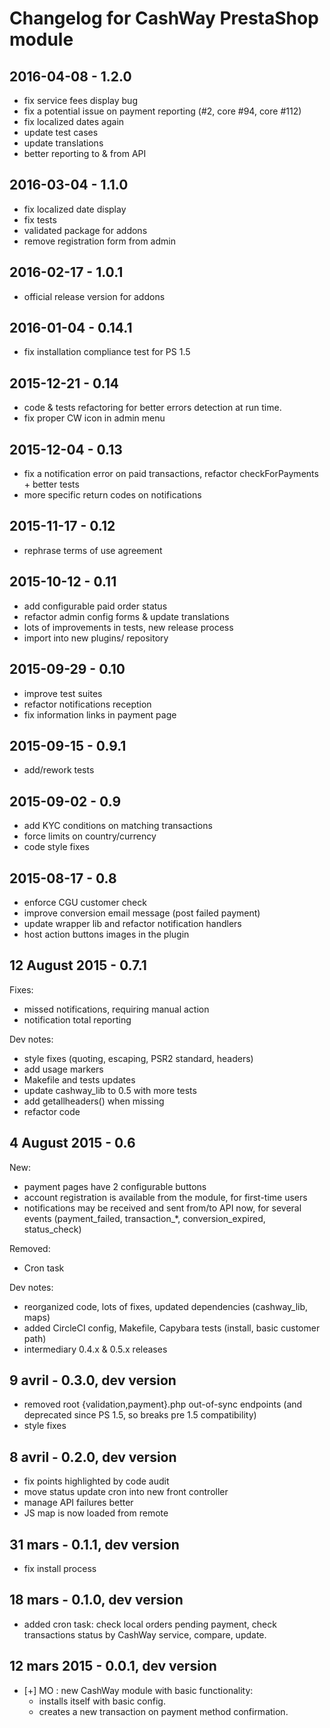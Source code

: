 # Changelog for CashWay PrestaShop module

## 2016-04-08 - 1.2.0

 * fix service fees display bug
 * fix a potential issue on payment reporting (#2, core #94, core #112)
 * fix localized dates again
 * update test cases
 * update translations
 * better reporting to & from API

## 2016-03-04 - 1.1.0

 * fix localized date display
 * fix tests
 * validated package for addons
 * remove registration form from admin

## 2016-02-17 - 1.0.1

 * official release version for addons

## 2016-01-04 - 0.14.1

 * fix installation compliance test for PS 1.5

## 2015-12-21 - 0.14

 * code & tests refactoring for better errors detection at run time.
 * fix proper CW icon in admin menu

## 2015-12-04 - 0.13

 * fix a notification error on paid transactions,
   refactor checkForPayments + better tests
 * more specific return codes on notifications

## 2015-11-17 - 0.12

 * rephrase terms of use agreement

## 2015-10-12 - 0.11

 * add configurable paid order status
 * refactor admin config forms & update translations
 * lots of improvements in tests, new release process
 * import into new plugins/ repository

## 2015-09-29 - 0.10

 * improve test suites
 * refactor notifications reception
 * fix information links in payment page

## 2015-09-15 - 0.9.1

 * add/rework tests

## 2015-09-02 - 0.9

 * add KYC conditions on matching transactions
 * force limits on country/currency
 * code style fixes

## 2015-08-17 - 0.8

 * enforce CGU customer check
 * improve conversion email message (post failed payment)
 * update wrapper lib and refactor notification handlers
 * host action buttons images in the plugin

## 12 August 2015 - 0.7.1

Fixes:

 * missed notifications, requiring manual action
 * notification total reporting

Dev notes:

 * style fixes (quoting, escaping, PSR2 standard, headers)
 * add usage markers
 * Makefile and tests updates
 * update cashway_lib to 0.5 with more tests
 * add getallheaders() when missing
 * refactor code

## 4 August 2015 - 0.6

New:

 * payment pages have 2 configurable buttons
 * account registration is available from the module, for first-time users
 * notifications may be received and sent from/to API now, for several events
   (payment_failed, transaction_*, conversion_expired, status_check)

Removed:

 * Cron task

Dev notes:

 * reorganized code, lots of fixes, updated dependencies (cashway_lib, maps)
 * added CircleCI config, Makefile, Capybara tests (install, basic customer path)
 * intermediary 0.4.x & 0.5.x releases

## 9 avril - 0.3.0, dev version

 * removed root {validation,payment}.php out-of-sync
   endpoints (and deprecated since PS 1.5, so breaks
   pre 1.5 compatibility)
 * style fixes

## 8 avril - 0.2.0, dev version

 * fix points highlighted by code audit
 * move status update cron into new front controller
 * manage API failures better
 * JS map is now loaded from remote

## 31 mars - 0.1.1, dev version

 * fix install process

## 18 mars - 0.1.0, dev version

 * added cron task: check local orders pending payment,
   check transactions status by CashWay service,
   compare, update.

## 12 mars 2015 - 0.0.1, dev version

 * [+] MO : new CashWay module with basic functionality:
   - installs itself with basic config.
   - creates a new transaction on payment method confirmation.
